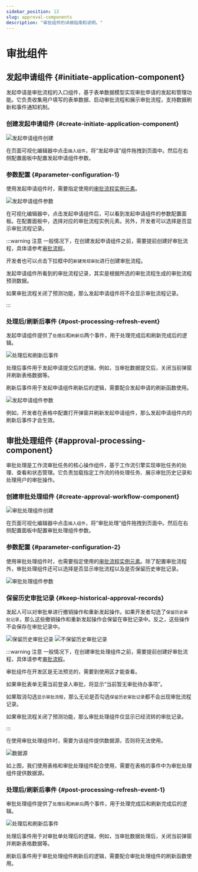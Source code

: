 ```yaml
---
sidebar_position: 13
slug: approval-components
description: "审批组件的详细指南和说明。"
---
```


# 审批组件
## 发起申请组件 {#initiate-application-component}
发起申请是审批流程的入口组件，基于表单数据模型实现审批申请的发起和管理功能。它负责收集用户填写的表单数据、启动审批流程和展示审批流程，支持数据刷新和事件通知机制。

### 创建发起申请组件 {#create-initiate-application-component}
![发起申请组件创建](./img/13/wf_2025-08-29_16-08-54.png)

在页面可视化编辑器中点击`插入组件`，将“发起申请”组件拖拽到页面中。然后在右侧配置面板中配置发起申请组件参数。

### 参数配置 {#parameter-configuration-1}
使用发起申请组件时，需要指定使用的[审批流程实例元素](../approval-workflow/approval-workflow-basic-configuration)。

![发起申请组件参数](./img/13/wf_2025-08-29_16-13-23.png)

在可视化编辑器中，点击发起申请组件后，可以看到发起申请组件的参数配置面板。在配置面板中，选择对应的审批流程实例元素。另外，开发者可以选择是否显示审批流程记录。

:::warning 注意
一般情况下，在创建发起申请组件之前，需要提前创建好审批流程，具体请参考[审批流程](../approval-workflow/approval-workflow-basic-configuration)。

开发者也可以点击下拉框中的`新建常规审批`进行创建审批流程。

发起申请组件所看到的审批流程记录，其实是根据所选的审批流程生成的审批流程预测数据。

如果审批流程关闭了预测功能，那么发起申请组件将不会显示审批流程记录。

:::

### 处理后/刷新后事件 {#post-processing-refresh-event}
发起申请组件提供了`处理后`和`刷新后`两个事件，用于处理完成后和刷新完成后的逻辑。

![处理后和刷新后事件](./img/13/wf_2025-08-29_16-24-47.png)

处理后事件用于发起申请提交后的逻辑，例如，当审批数据提交后，关闭当前弹窗并刷新表格数据等。

刷新后事件用于发起申请组件刷新后的逻辑，需要配合发起申请的刷新函数使用。

![发起申请组件参数](./img/13/wf_2025-08-29_16-28-26.png)

例如，开发者在表格中配置打开弹窗并刷新发起申请组件，那么发起申请组件内的刷新后事件才会生效。

## 审批处理组件 {#approval-processing-component}
审批处理是工作流审批任务的核心操作组件，基于工作流引擎实现审批任务的处理、查看和状态管理。它负责加载指定工作流的待处理任务、展示审批历史记录和处理用户的审批操作。

### 创建审批处理组件 {#create-approval-workflow-component}
![审批处理组件创建](./img/13/wf_2025-08-29_16-45-56.png)

在页面可视化编辑器中点击`插入组件`，将“审批处理”组件拖拽到页面中。然后在右侧配置面板中配置审批处理组件参数。

### 参数配置 {#parameter-configuration-2}
使用审批处理组件时，也需要指定使用的[审批流程实例元素](../approval-workflow/approval-workflow-basic-configuration)。除了配置审批流程外，审批处理组件还可以选择是否显示审批流程以及是否保留历史审批记录。

![审批处理组件参数](./img/13/wf_2025-08-29_16-48-56.png)

### 保留历史审批记录 {#keep-historical-approval-records}
发起人可以对审批单进行撤销操作和重新发起操作。如果开发者勾选了`保留历史审批记录`，那么这些撤销操作和重新发起操作会保留在审批记录中。反之，这些操作不会保存在审批记录中。

![保留历史审批记录](./img/13/wf_2025-08-29_16-54-24.png)
![不保留历史审批记录](./img/13/wf_2025-08-29_16-56-15.png)

:::warning 注意
一般情况下，在创建审批处理组件之前，需要提前创建好审批流程，具体请参考[审批流程](../approval-workflow/approval-workflow-basic-configuration)。

审批组件在开发区是无法预览的，需要到使用区才能查看。

如果审批表单无需当前登录人审批，将显示“当前暂无审批待办事项”。

如果取消勾选`显示审批流程`，那么无论是否勾选`保留历史审批记录`都不会出现审批流程记录。

如果审批流程关闭了预测功能，那么审批处理组件仅显示已经流转的审批记录。

:::

在使用审批处理组件时，需要为该组件提供数据源，否则将无法使用。

![数据源](./img/13/wf_2025-08-29_17-07-05.png)

如上图，我们使用表格和审批处理组件配合使用，需要在表格的事件中为审批处理组件提供数据源。

### 处理后/刷新后事件 {#post-processing-refresh-event-1}
审批处理组件提供了`处理后`和`刷新后`两个事件，用于处理完成后和刷新完成后的逻辑。

![处理后和刷新后事件](./img/13/wf_2025-08-29_17-10-59.png)

处理后事件用于对审批单处理后的逻辑，例如，当审批数据处理后，关闭当前弹窗并刷新表格数据等。 

刷新后事件用于审批处理组件刷新后的逻辑，需要配合审批处理组件的刷新函数使用。 
